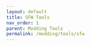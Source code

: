 ```yaml
---
layout: default
title: SFW Tools
nav_order: 1
parent: Modding Tools
permalink: /modding/tools/sfw
---
```

<!-- 
{: .note }
> {: .opaque }
> 
> 
> 
-->